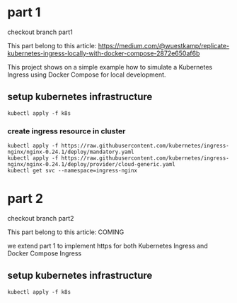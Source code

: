 # part 1
checkout branch part1

This part belong to this article: https://medium.com/@wuestkamp/replicate-kubernetes-ingress-locally-with-docker-compose-2872e650af6b

This project shows on a simple example how to simulate a Kubernetes Ingress using Docker Compose for local development.


## setup kubernetes infrastructure
`kubectl apply -f k8s`

### create ingress resource in cluster
```
kubectl apply -f https://raw.githubusercontent.com/kubernetes/ingress-nginx/nginx-0.24.1/deploy/mandatory.yaml
kubectl apply -f https://raw.githubusercontent.com/kubernetes/ingress-nginx/nginx-0.24.1/deploy/provider/cloud-generic.yaml
kubectl get svc --namespace=ingress-nginx
```

# part 2
checkout branch part2

This part belong to this article: COMING

we extend part 1 to implement https for both Kubernetes Ingress and Docker Compose Ingress

## setup kubernetes infrastructure
`kubectl apply -f k8s`

